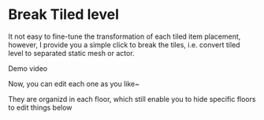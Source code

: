 # Break Tiled level

It not easy to fine-tune the transformation of each tiled item placement, however, I provide you a simple click to break the tiles, i.e. convert tiled level to separated static mesh or actor.

Demo video


Now, you can edit each one as you like~

They are organizd in each floor, which still enable you to hide specific floors to edit things below
